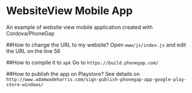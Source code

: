 # WebsiteView Mobile App
An example of website view mobile application created with Cordova/PhoneGap

##How to change the URL to my website?
Open `www/js/index.js` and edit the URL on the line 56

##How to compile it to `apk`
Go to `https://build.phonegap.com/`

##How to publish the app on Playstore?
See details on `http://www.adamwadeharris.com/sign-publish-phonegap-app-google-play-store-windows/`
